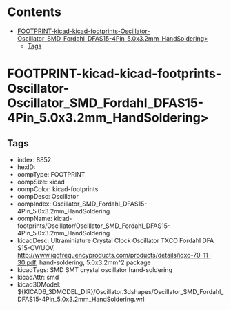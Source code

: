 



Contents
========

* [FOOTPRINT-kicad-kicad-footprints-Oscillator-Oscillator_SMD_Fordahl_DFAS15-4Pin_5.0x3.2mm_HandSoldering>](#footprint-kicad-kicad-footprints-oscillator-oscillator_smd_fordahl_dfas15-4pin_50x32mm_handsoldering)
	* [Tags](#tags)

# FOOTPRINT-kicad-kicad-footprints-Oscillator-Oscillator_SMD_Fordahl_DFAS15-4Pin_5.0x3.2mm_HandSoldering>

## Tags

- index: 8852
- hexID: 
- oompType: FOOTPRINT
- oompSize: kicad
- oompColor: kicad-footprints
- oompDesc: Oscillator
- oompIndex: Oscillator_SMD_Fordahl_DFAS15-4Pin_5.0x3.2mm_HandSoldering
- oompName: kicad-footprints/Oscillator/Oscillator_SMD_Fordahl_DFAS15-4Pin_5.0x3.2mm_HandSoldering
- kicadDesc: Ultraminiature Crystal Clock Oscillator TXCO Fordahl DFA S15-OV/UOV, http://www.iqdfrequencyproducts.com/products/details/iqxo-70-11-30.pdf, hand-soldering, 5.0x3.2mm^2 package
- kicadTags: SMD SMT crystal oscillator hand-soldering
- kicadAttr: smd
- kicad3DModel: ${KICAD6_3DMODEL_DIR}/Oscillator.3dshapes/Oscillator_SMD_Fordahl_DFAS15-4Pin_5.0x3.2mm_HandSoldering.wrl
